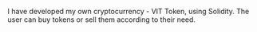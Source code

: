 I have developed my own cryptocurrency - VIT Token, using Solidity. The user can buy tokens or sell them according to their need.
